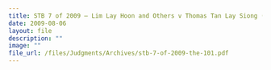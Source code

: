 ```yaml
---
title: STB 7 of 2009 – Lim Lay Hoon and Others v Thomas Tan Lay Siong (The 101)
date: 2009-08-06
layout: file
description: ""
image: ""
file_url: /files/Judgments/Archives/stb-7-of-2009-the-101.pdf
---
```

